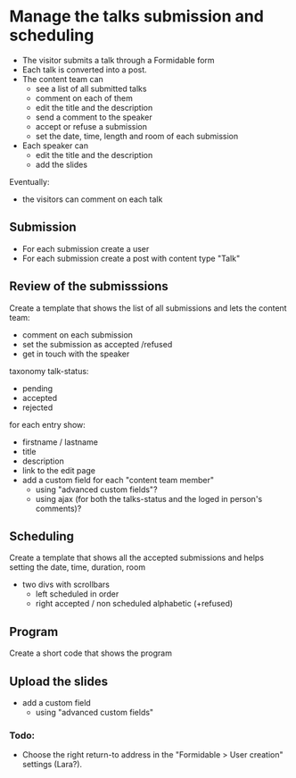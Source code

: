 # Manage the talks submission and scheduling

- The visitor submits a talk through a Formidable form
- Each talk is converted into a post.
- The content team can
  - see a list of all submitted talks
  - comment on each of them
  - edit the title and the description
  - send a comment to the speaker
  - accept or refuse a submission
  - set the date, time, length and room of each submission
- Each speaker can
  - edit the title and the description
  - add the slides

Eventually:
- the visitors can comment on each talk

## Submission

- For each submission create a user
- For each submission create a post with content type "Talk"

## Review of the submisssions

Create a template that shows the list of all submissions and lets the content team:

- comment on each submission
- set the submission as accepted /refused
- get in touch with the speaker

taxonomy talk-status:
- pending
- accepted
- rejected

for each entry show:
- firstname / lastname
- title
- description
- link to the edit page
- add a custom field for each "content team member"
  - using "advanced custom fields"?
  - using ajax (for both the talks-status and the loged in person's comments)?


## Scheduling

Create a template that shows all the accepted submissions and helps setting the date, time, duration, room

- two divs with scrollbars
  - left scheduled in order
  - right accepted / non scheduled alphabetic (+refused)

## Program

Create a short code that shows the program

## Upload the slides

- add a custom field
  - using "advanced custom fields"

### Todo:

- Choose the right return-to address in the "Formidable > User creation" settings (Lara?).

